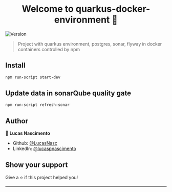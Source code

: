 <h1 align="center">Welcome to quarkus-docker-environment 👋</h1>
<p>
  <img alt="Version" src="https://img.shields.io/badge/version-1.0.0-blue.svg?cacheSeconds=2592000" />
</p>

> Project with quarkus environment,  postgres, sonar, flyway in docker containers controlled by npm

## Install

```sh
npm run-script start-dev
```

## Update data in sonarQube quality gate

```sh
npm run-script refresh-sonar
```

## Author

👤 **Lucas Nascimento**

* Github: [@LucasNasc](https://github.com/LucasNasc)
* LinkedIn: [@lucaspnascimento](https://linkedin.com/in/lucaspnascimento)

## Show your support

Give a ⭐️ if this project helped you!

***
